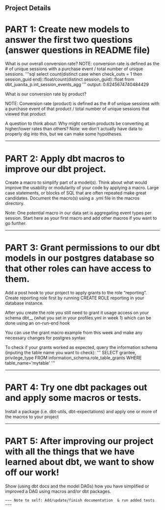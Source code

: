 Project Details
---------------
PART 1: Create new models to answer the first two questions (answer questions in README file)
==============

What is our overall conversion rate?
  NOTE: conversion rate is defined as 
      the # of unique sessions with a purchase event / total number of unique sessions. 
'''sql
select 
     count(distinct case when check_outs = 1 then session_guid end)::float/count(distinct session_guid)::float 
from dbt_juanita_p.int_session_events_agg 
'''
output: 0.6245674740484429

What is our conversion rate by product?

  NOTE: Conversion rate (product) is defined as 
      the # of unique sessions with a purchase event of that product
          / total number of unique sessions that viewed that product

A question to think about: 
  Why might certain products be converting at higher/lower rates than others? Note: we don't actually have data to properly dig into this, but we can make some hypotheses. 

---------------
PART 2: Apply dbt macros to improve our dbt project.
==============

Create a macro to simplify part of a model(s). Think about what would improve the usability or modularity of your code by applying a macro. Large case statements, or blocks of SQL that are often repeated make great candidates. Document the macro(s) using a .yml file in the macros directory.

Note: One potential macro in our data set is aggregating event types per session. 
      Start here as your first macro and add other macros if you want to go further.

---------------
PART 3: Grant permissions to our dbt models in our postgres database so that other roles can have access to them.
==============

Add a post hook to your project to apply grants to the role “reporting”. Create reporting role first by running CREATE ROLE reporting in your database instance.

After you create the role you still need to grant it usage access on your schema dbt_<firstname>_<lastinitial> (what you set in your profiles.yml in week 1) which can be done using an on-run-end hook

You can use the grant macro example from this week and make any necessary changes for postgres syntax

To check if your grants worked as expected, query the information schema (inputing the table name you want to check): 
'''
SELECT grantee, privilege_type
FROM information_schema.role_table_grants
WHERE table_name='mytable'
'''

---------------
PART 4:   Try one dbt packages out and apply some macros or tests.
==============

Install a package (i.e. dbt-utils, dbt-expectations) and apply one or more of the macros to your project

---------------
PART 5: After improving our project with all the things that we have learned about dbt, we want to show off our work!
==============

Show (using dbt docs and the model DAGs) how you have simplified or improved a DAG using macros and/or dbt packages.

~~~~~~~~~~~~~~~~~~~~~~~~~~~~~~~~~~~~~~~~
~~~ Note to self: Add/update/finish documentation  & run added tests ~~~
~~~~~~~~~~~~~~~~~~~~~~~~~~~~~~~~~~~~~~~~